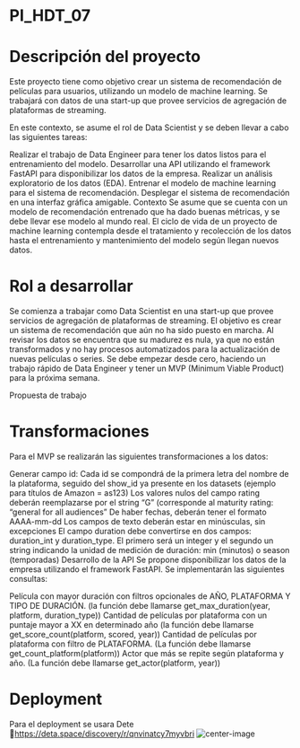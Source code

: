 # PI_HDT_07
# Descripción del proyecto
Este proyecto tiene como objetivo crear un sistema de recomendación de películas para usuarios, utilizando un modelo de machine learning. Se trabajará con datos de una start-up que provee servicios de agregación de plataformas de streaming.

En este contexto, se asume el rol de Data Scientist y se deben llevar a cabo las siguientes tareas:

Realizar el trabajo de Data Engineer para tener los datos listos para el entrenamiento del modelo.
Desarrollar una API utilizando el framework FastAPI para disponibilizar los datos de la empresa.
Realizar un análisis exploratorio de los datos (EDA).
Entrenar el modelo de machine learning para el sistema de recomendación.
Desplegar el sistema de recomendación en una interfaz gráfica amigable.
Contexto
Se asume que se cuenta con un modelo de recomendación entrenado que ha dado buenas métricas, y se debe llevar ese modelo al mundo real. El ciclo de vida de un proyecto de machine learning contempla desde el tratamiento y recolección de los datos hasta el entrenamiento y mantenimiento del modelo según llegan nuevos datos.

# Rol a desarrollar
Se comienza a trabajar como Data Scientist en una start-up que provee servicios de agregación de plataformas de streaming. El objetivo es crear un sistema de recomendación que aún no ha sido puesto en marcha. Al revisar los datos se encuentra que su madurez es nula, ya que no están transformados y no hay procesos automatizados para la actualización de nuevas películas o series. Se debe empezar desde cero, haciendo un trabajo rápido de Data Engineer y tener un MVP (Minimum Viable Product) para la próxima semana.

Propuesta de trabajo

# Transformaciones
Para el MVP se realizarán las siguientes transformaciones a los datos:

Generar campo id: Cada id se compondrá de la primera letra del nombre de la plataforma, seguido del show_id ya presente en los datasets (ejemplo para títulos de Amazon = as123)
Los valores nulos del campo rating deberán reemplazarse por el string “G” (corresponde al maturity rating: “general for all audiences”
De haber fechas, deberán tener el formato AAAA-mm-dd
Los campos de texto deberán estar en minúsculas, sin excepciones
El campo duration debe convertirse en dos campos: duration_int y duration_type. El primero será un integer y el segundo un string indicando la unidad de medición de duración: min (minutos) o season (temporadas)
Desarrollo de la API
Se propone disponibilizar los datos de la empresa utilizando el framework FastAPI. Se implementarán las siguientes consultas:

Película con mayor duración con filtros opcionales de AÑO, PLATAFORMA Y TIPO DE DURACIÓN. (la función debe llamarse get_max_duration(year, platform, duration_type))
Cantidad de películas por plataforma con un puntaje mayor a XX en determinado año (la función debe llamarse get_score_count(platform, scored, year))
Cantidad de películas por plataforma con filtro de PLATAFORMA. (La función debe llamarse get_count_platform(platform))
Actor que más se repite según plataforma y año. (La función debe llamarse get_actor(platform, year))
# Deployment
Para el deployment se usara Dete 🔗https://deta.space/discovery/r/qnvinatcy7myvbri
![center-image](aaa "center-image")

